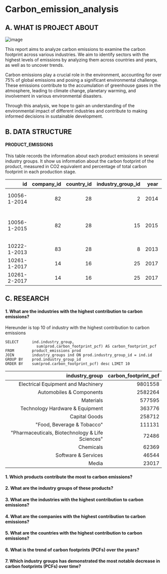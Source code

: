 # Carbon_emission_analysis
## A. WHAT IS PROJECT ABOUT
![image](https://github.com/QuiTrat/Carbon_emission_analysis/assets/170105739/0c52349d-c5bc-471c-a53f-4bc9aae0bf88)

This report aims to analyze carbon emissions to examine the carbon footprint across various industries. We aim to identify sectors with the highest levels of emissions by analyzing them across countries and years, as well as to uncover trends.

Carbon emissions play a crucial role in the environment, accounting for over 75% of global emissions and posing a significant environmental challenge. These emissions contribute to the accumulation of greenhouse gases in the atmosphere, leading to climate change, planetary warming, and involvement in various environmental disasters.

Through this analysis, we hope to gain an understanding of the environmental impact of different industries and contribute to making informed decisions in sustainable development.

## B. DATA STRUCTURE

#### PRODUCT_EMISSIONS
This table records the information about each product emissions in several industry groups. It show us information about the carbon footprint of the product, measured in CO2 equivalent and percentage of total carbon footprint in each production stage.

id           | company_id | country_id | industry_group_id | year | product_name                                                    | weight_kg | carbon_footprint_pcf | upstream_percent_total_pcf | operations_percent_total_pcf | downstream_percent_total_pcf | 
| -----------: | ---------: | ---------: | ----------------: | ---: | --------------------------------------------------------------: | --------: | -------------------: | -------------------------: | ---------------------------: | ---------------------------: | 
| 10056-1-2014 | 82         | 28         | 2                 | 2014 | Frosted Flakes(R) Cereal                                        | 0.7485    | 2                    | 57.50                      | 30.00                        | 12.50                        | 
| 10056-1-2015 | 82         | 28         | 15                | 2015 | "Frosted Flakes, 23 oz, produced in Lancaster, PA (one carton)" | 0.7485    | 2                    | 57.50                      | 30.00                        | 12.50                        | 
| 10222-1-2013 | 83         | 28         | 8                 | 2013 | Office Chair                                                    | 20.68     | 73                   | 80.63                      | 17.36                        | 2.01                         | 
| 10261-1-2017 | 14         | 16         | 25                | 2017 | Multifunction Printers                                          | 110       | 1488                 | 30.65                      | 5.51                         | 63.84                        | 
| 10261-2-2017 | 14         | 16         | 25                | 2017 | Multifunction Printers                                          | 110       | 1818                 | 25.08                      | 4.51                         | 70.41                        | 

## C. RESEARCH
#### 1. What are the industries with the highest contribution to carbon emissions?

Hereunder is top 10 of industry with the highest contribution to carbon emissions
```
SELECT      ind.industry_group,
	          sum(prod.carbon_footprint_pcf) AS carbon_footprint_pcf
FROM        product_emissions prod
JOIN        industry_groups ind ON prod.industry_group_id = ind.id
GROUP BY    prod.industry_group_id
ORDER BY    sum(prod.carbon_footprint_pcf) desc LIMIT 10
```
| industry_group                                   | carbon_footprint_pcf | 
| -----------------------------------------------: | -------------------: | 
| Electrical Equipment and Machinery               | 9801558              | 
| Automobiles & Components                         | 2582264              | 
| Materials                                        | 577595               | 
| Technology Hardware & Equipment                  | 363776               | 
| Capital Goods                                    | 258712               | 
| "Food, Beverage & Tobacco"                       | 111131               | 
| "Pharmaceuticals, Biotechnology & Life Sciences" | 72486                | 
| Chemicals                                        | 62369                | 
| Software & Services                              | 46544                | 
| Media                                            | 23017                | 



#### 1. Which products contribute the most to carbon emissions?



#### 2. What are the industry groups of these products?
#### 3. What are the industries with the highest contribution to carbon emissions?
#### 4. What are the companies with the highest contribution to carbon emissions?
#### 5. What are the countries with the highest contribution to carbon emissions?
#### 6. What is the trend of carbon footprints (PCFs) over the years?
#### 7. Which industry groups has demonstrated the most notable decrease in carbon footprints (PCFs) over time?
